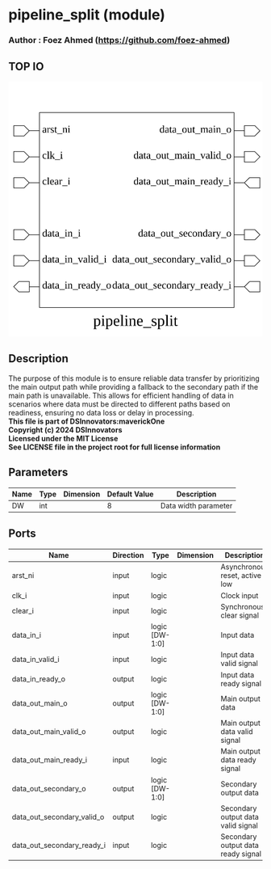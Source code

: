 # pipeline_split (module)

### Author : Foez Ahmed (https://github.com/foez-ahmed)

## TOP IO
<img src="./pipeline_split_top.svg">

## Description

The purpose of this module is to ensure reliable data transfer by prioritizing the main output path
while providing a fallback to the secondary path if the main path is unavailable. This allows for
efficient handling of data in scenarios where data must be directed to different paths based on
readiness, ensuring no data loss or delay in processing.
<br>**This file is part of DSInnovators:maverickOne**
<br>**Copyright (c) 2024 DSInnovators**
<br>**Licensed under the MIT License**
<br>**See LICENSE file in the project root for full license information**

## Parameters
|Name|Type|Dimension|Default Value|Description|
|-|-|-|-|-|
|DW|int||8|Data width parameter|

## Ports
|Name|Direction|Type|Dimension|Description|
|-|-|-|-|-|
|arst_ni|input|logic||Asynchronous reset, active low|
|clk_i|input|logic||Clock input|
|clear_i|input|logic||Synchronous clear signal|
|data_in_i|input|logic [DW-1:0]||Input data|
|data_in_valid_i|input|logic||Input data valid signal|
|data_in_ready_o|output|logic||Input data ready signal|
|data_out_main_o|output|logic [DW-1:0]||Main output data|
|data_out_main_valid_o|output|logic||Main output data valid signal|
|data_out_main_ready_i|input|logic||Main output data ready signal|
|data_out_secondary_o|output|logic [DW-1:0]||Secondary output data|
|data_out_secondary_valid_o|output|logic||Secondary output data valid signal|
|data_out_secondary_ready_i|input|logic||Secondary output data ready signal|
